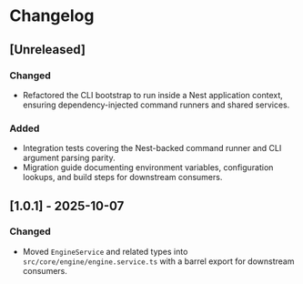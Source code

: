 # Changelog

## [Unreleased]

### Changed
- Refactored the CLI bootstrap to run inside a Nest application context, ensuring dependency-injected command runners and shared services.

### Added
- Integration tests covering the Nest-backed command runner and CLI argument parsing parity.
- Migration guide documenting environment variables, configuration lookups, and build steps for downstream consumers.

## [1.0.1] - 2025-10-07

### Changed
- Moved `EngineService` and related types into `src/core/engine/engine.service.ts` with a barrel export for downstream consumers.

